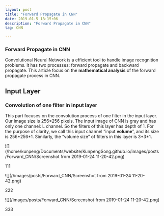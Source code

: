 ```yaml
---
layout: post
title: "Forward Propagate in CNN"
date: 2019-01-5 18:15:06 
description: "Forward Propagate in CNN"
tag: CNN

---
```


### Forward Propagate in CNN

Convolutional Neural Network is a efficient tool to handle image recognition problems. It has two processes: forward propagate and backward propagate. This article focus on the **mathematical analysis** of the forward propagate process in CNN. 

## Input Layer 

### Convolution of one filter in input layer

This part focuses on the convolution process of one filter in the input layer. Our image size is 256*256 pixels. The input image of CNN is gray and has only one channel: L channel. So the filters of this layer has depth of 1. For the purpose of clarity, we call this input channel “input **volume**”, and its size is 256\*256\*1. Similarly, the “volume size” of filters in this layer is 3\*3\*1. 

![](/home/kunpeng/Documents/website/KunpengSong.github.io/images/posts/Forward_CNN/Screenshot from 2019-01-24 11-20-42.png)

111

![](//images/posts/Forward_CNN/Screenshot from 2019-01-24 11-20-42.png)

222

![](/images/posts/Forward_CNN/Screenshot from 2019-01-24 11-20-42.png)

333

